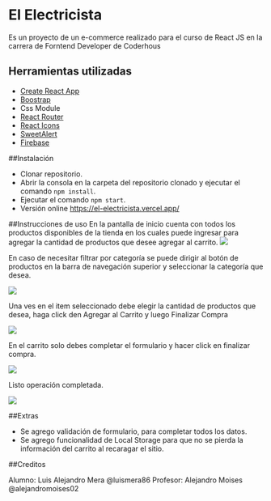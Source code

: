 # El Electricista
Es un proyecto de un e-commerce realizado para el curso de React JS en la carrera de Forntend Developer de Coderhous

## Herramientas utilizadas
- [Create React App ](https://create-react-app.dev/ "Create ")
- [Boostrap](https://getbootstrap.com/ "Boostrap")
- Css Module
- [React Router ](https://reactrouter.com/ "React Router ")
- [React Icons](https://react-icons.github.io/react-icons/ "React Icons")
- [SweetAlert](https://sweetalert.js.org/guides/)
- [Firebase](https://firebase.google.com/ "Firebase")

##Instalación 
- Clonar repositorio.
-  Abrir la consola en la carpeta del repositorio clonado y ejecutar el comando `npm install`.
- Ejecutar el comando `npm start`.
- Versión online https://el-electricista.vercel.app/

##Instrucciones de uso
En la pantalla de inicio cuenta con todos los productos disponibles de la tienda en los cuales puede ingresar para agregar la cantidad de productos que desee agregar al carrito. 
![](https://i.ibb.co/F52Z5Xn/Captura-de-pantalla-2022-05-12-184941.png)


En caso de necesitar filtrar por categoría se puede dirigir al botón de productos en la barra de navegación superior y seleccionar la categoría que desea.

![](https://i.ibb.co/C9QD4Nn/Captura-de-pantalla-2022-05-12-233630.png)

Una ves en el item seleccionado debe elegir la cantidad de productos que desea, haga click den Agregar al Carrito y luego Finalizar Compra 

![](https://i.ibb.co/yQgBPF7/Captura-de-pantalla-2022-05-12-233850.png)

En el carrito solo debes completar el formulario y hacer click en finalizar compra.

![](https://i.ibb.co/6XNN43b/Captura-de-pantalla-2022-05-12-234754.png)

Listo operación completada.

![](https://i.ibb.co/ZdZNyqG/Captura-de-pantalla-2022-05-12-235140.png)

##Extras 

- Se agrego validación de formulario, para completar todos los datos.
- Se agrego funcionalidad de Local Storage para que no se pierda la información del carrito al recaragar el sitio.

##Creditos 

Alumno: Luis Alejandro Mera  @luismera86
Profesor: Alejandro Moises @alejandromoises02






